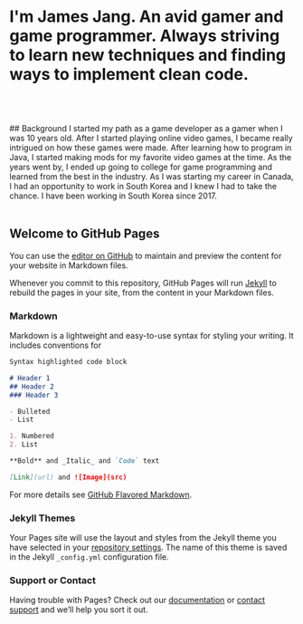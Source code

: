 # I'm **James Jang**. An avid gamer and game programmer. Always striving to learn new techniques and finding ways to implement clean code.
<br>
<br>
<br>
## Background
I started my path as a game developer as a gamer when I was 10 years old. After I started playing online video games, I became really intrigued on how these games were made. After learning how to program in Java, I started making mods for my favorite video games at the time. As the years went by, I ended up going to college for game programming and learned from the best in the industry. As I was starting my career in Canada, I had an opportunity to work in South Korea and I knew I had to take the chance. I have been working in South Korea since 2017. 

<br>
<br>

## Welcome to GitHub Pages

You can use the [editor on GitHub](https://github.com/jamesjang/jamesjang.github.io/edit/master/README.md) to maintain and preview the content for your website in Markdown files.

Whenever you commit to this repository, GitHub Pages will run [Jekyll](https://jekyllrb.com/) to rebuild the pages in your site, from the content in your Markdown files.

### Markdown

Markdown is a lightweight and easy-to-use syntax for styling your writing. It includes conventions for

```markdown
Syntax highlighted code block

# Header 1
## Header 2
### Header 3

- Bulleted
- List

1. Numbered
2. List

**Bold** and _Italic_ and `Code` text

[Link](url) and ![Image](src)
```

For more details see [GitHub Flavored Markdown](https://guides.github.com/features/mastering-markdown/).

### Jekyll Themes

Your Pages site will use the layout and styles from the Jekyll theme you have selected in your [repository settings](https://github.com/jamesjang/jamesjang.github.io/settings). The name of this theme is saved in the Jekyll `_config.yml` configuration file.

### Support or Contact

Having trouble with Pages? Check out our [documentation](https://help.github.com/categories/github-pages-basics/) or [contact support](https://github.com/contact) and we’ll help you sort it out.
